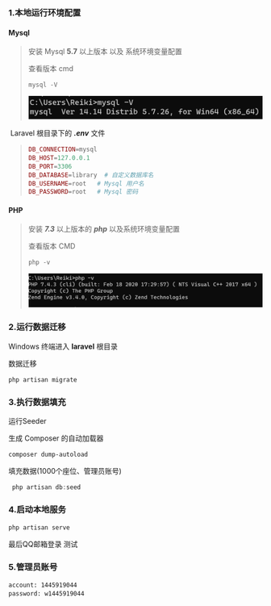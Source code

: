 ### 1.本地运行环境配置

#### Mysql

> 安装   Mysql  **5.7** 以上版本 以及 系统环境变量配置
>
> 查看版本 cmd
>
> ```powershell
> mysql -V
> ```
>
> ![image-20220814100301621](.\readme\image-20220814100301621.png)

​       Laravel 根目录下的 ***.env***  文件

> ```php
> DB_CONNECTION=mysql
> DB_HOST=127.0.0.1
> DB_PORT=3306
> DB_DATABASE=library  # 自定义数据库名
> DB_USERNAME=root	 # Mysql 用户名
> DB_PASSWORD=root	 # Mysql 密码
> ```

#### PHP

> 安装 ***7.3*** 以上版本的  ***php*** 以及系统环境变量配置
>
> 查看版本 CMD
>
> ```powershell
> php -v
> ```
>
> ![image-20220814100207944](.\Readme\image-20220814100207944.png)

### 2.运行数据迁移

Windows 终端进入 **laravel** 根目录

数据迁移

```powershell
php artisan migrate
```

### 3.执行数据填充

运行Seeder

生成 Composer 的自动加载器

```powershell
composer dump-autoload
```

填充数据(1000个座位、管理员账号)

```powershell
 php artisan db:seed 
```

### 4.启动本地服务

```powershell
php artisan serve 
```

最后QQ邮箱登录 测试

### 5.管理员账号

```sh
account: 1445919044
password: w1445919044
```

